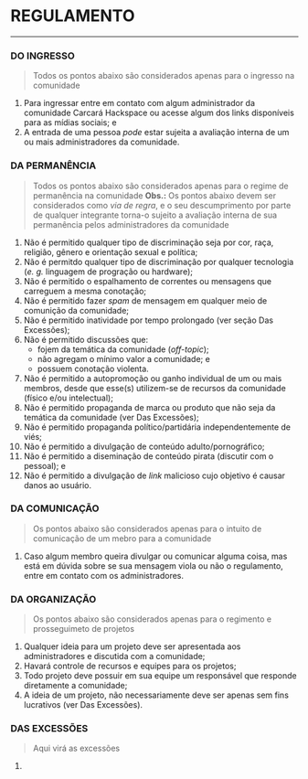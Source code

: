 # REGULAMENTO

---

### DO INGRESSO

> Todos os pontos abaixo são considerados apenas para o ingresso na comunidade

1. Para ingressar entre em contato com algum administrador da comunidade Carcará Hackspace ou acesse algum dos links disponíveis para as mídias sociais; e
1. A entrada de uma pessoa _pode_ estar sujeita a avaliação interna de um ou mais administradores da comunidade.

### DA PERMANÊNCIA

> Todos os pontos abaixo são considerados apenas para o regime de permanência na comunidade
> **Obs.:** Os pontos abaixo devem ser considerados como _via de regra_, e o seu descumprimento por parte de qualquer integrante torna-o sujeito a avaliação interna de sua permanência pelos administradores da comunidade

1. Não é permitido qualquer tipo de discriminação seja por cor, raça, religião, gênero e orientação sexual e política;
1. Não é permitdo qualquer tipo de discriminação por qualquer tecnologia (_e. g._ linguagem de progração ou hardware);
1. Não é permitido o espalhamento de correntes ou mensagens que carreguem a mesma conotação;
1. Não é permitido fazer _spam_ de mensagem em qualquer meio de comunição da comunidade;
1. Não é permitido inatividade por tempo prolongado (ver seção Das Excessões);
1. Não é permitido discussões que:
   - fojem da temática da comunidade (_off-topic_);
   - não agregam o mínimo valor a comunidade; e
   - possuem conotação violenta.
1. Não é permitido a autopromoção ou ganho individual de um ou mais membros, desde que esse(s) utilizem-se de recursos da comunidade (físico e/ou intelectual);
1. Não é permitido propaganda de marca ou produto que não seja da temática da comunidade (ver Das Excessões);
1. Não é permitido propaganda político/partidária independentemente de viés;
1. Não é permitido a divulgação de conteúdo adulto/pornográfico;
1. Não é permitido a diseminação de conteúdo pirata (discutir com o pessoal); e
1. Não é permitido a divulgação de _link_ malicioso cujo objetivo é causar danos ao usuário.

### DA COMUNICAÇÃO

<!-- A comunidade Carcará Hackspace é um espaço criado para pessoas que são entusiastas do mundo da Tecnologia da Informação. Então nela é fortemente incetivado o compartilhamento de conhecimento -->

> Os pontos abaixo são considerados apenas para o intuito de comunicação de um mebro para a comunidade

1. Caso algum membro queira divulgar ou comunicar alguma coisa, mas está em dúvida sobre se sua mensagem viola ou não o regulamento, entre em contato com os administradores.

### DA ORGANIZAÇÃO

> Os pontos abaixo são considerados apenas para o regimento e prosseguimeto de projetos

1. Qualquer ideia para um projeto deve ser apresentada aos administradores e discutida com a comunidade;
1. Havará controle de recursos e equipes para os projetos;
1. Todo projeto deve possuir em sua equipe um responsável que responde diretamente a comunidade;
1. A ideia de um projeto, não necessariamente deve ser apenas sem fins lucrativos (ver Das Excessões).

### DAS EXCESSÕES

> Aqui virá as excessões

1.
